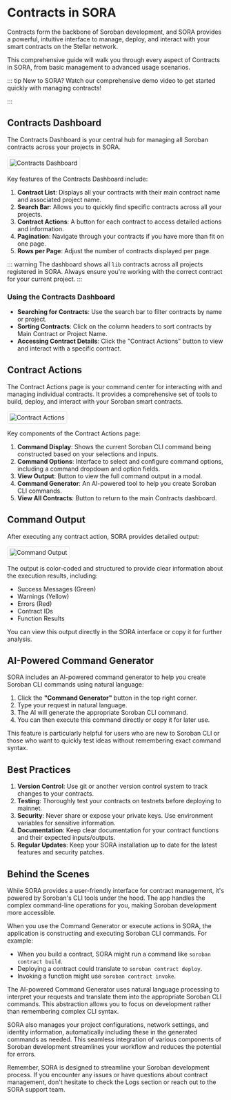 # Contracts in SORA

Contracts form the backbone of Soroban development, and SORA provides a powerful, intuitive interface to manage, deploy, and interact with your smart contracts on the Stellar network.

This comprehensive guide will walk you through every aspect of Contracts in SORA, from basic management to advanced usage scenarios.

::: tip
New to SORA? Watch our comprehensive demo video to get started quickly with managing contracts!

<!-- <iframe width="560" height="315" src="https://www.youtube.com/embed/YOUR_VIDEO_ID" frameborder="0" allow="accelerometer; autoplay; clipboard-write; encrypted-media; gyroscope; picture-in-picture" allowfullscreen></iframe> -->
:::

## Contracts Dashboard

The Contracts Dashboard is your central hub for managing all Soroban contracts across your projects in SORA.

<div class="image-border">

![Contracts Dashboard](/public/features/contracts/dashboard.png)

</div>

<!-- ![Contracts List](/public/features/contracts/contracts-list.png) -->

Key features of the Contracts Dashboard include:

1. **Contract List**: Displays all your contracts with their main contract name and associated project name.
2. **Search Bar**: Allows you to quickly find specific contracts across all your projects.
3. **Contract Actions**: A button for each contract to access detailed actions and information.
4. **Pagination**: Navigate through your contracts if you have more than fit on one page.
5. **Rows per Page**: Adjust the number of contracts displayed per page.

::: warning
The dashboard shows all `lib` contracts across all projects registered in SORA. Always ensure you're working with the correct contract for your current project.
:::

### Using the Contracts Dashboard

- **Searching for Contracts**: Use the search bar to filter contracts by name or project.
- **Sorting Contracts**: Click on the column headers to sort contracts by Main Contract or Project Name.
- **Accessing Contract Details**: Click the "Contract Actions" button to view and interact with a specific contract.

## Contract Actions

The Contract Actions page is your command center for interacting with and managing individual contracts. It provides a comprehensive set of tools to build, deploy, and interact with your Soroban smart contracts.

<div class="image-border">

![Contract Actions](/public/features/contracts/contract-actions.png)

</div>

<!-- ![Contract Details](/public/features/contracts/contract-details.png) -->

Key components of the Contract Actions page:

1. **Command Display**: Shows the current Soroban CLI command being constructed based on your selections and inputs.
2. **Command Options**: Interface to select and configure command options, including a command dropdown and option fields.
3. **View Output**: Button to view the full command output in a modal.
4. **Command Generator**: An AI-powered tool to help you create Soroban CLI commands.
5. **View All Contracts**: Button to return to the main Contracts dashboard.

## Command Output

After executing any contract action, SORA provides detailed output:

<div class="image-border">

![Command Output](/public/features/contracts/command-output.png)

</div>

<!-- ![Command Execution](/public/features/contracts/command-execution.png) -->

The output is color-coded and structured to provide clear information about the execution results, including:

- Success Messages (Green)
- Warnings (Yellow)
- Errors (Red)
- Contract IDs
- Function Results

You can view this output directly in the SORA interface or copy it for further analysis.

## AI-Powered Command Generator

SORA includes an AI-powered command generator to help you create Soroban CLI commands using natural language:

1. Click the **"Command Generator"** button in the top right corner.
2. Type your request in natural language.
3. The AI will generate the appropriate Soroban CLI command.
4. You can then execute this command directly or copy it for later use.

This feature is particularly helpful for users who are new to Soroban CLI or those who want to quickly test ideas without remembering exact command syntax.


## Best Practices

1. **Version Control**: Use git or another version control system to track changes to your contracts.
2. **Testing**: Thoroughly test your contracts on testnets before deploying to mainnet.
3. **Security**: Never share or expose your private keys. Use environment variables for sensitive information.
4. **Documentation**: Keep clear documentation for your contract functions and their expected inputs/outputs.
5. **Regular Updates**: Keep your SORA installation up to date for the latest features and security patches.

## Behind the Scenes

While SORA provides a user-friendly interface for contract management, it's powered by Soroban's CLI tools under the hood. The app handles the complex command-line operations for you, making Soroban development more accessible.

When you use the Command Generator or execute actions in SORA, the application is constructing and executing Soroban CLI commands. For example:

- When you build a contract, SORA might run a command like `soroban contract build`.
- Deploying a contract could translate to `soroban contract deploy`.
- Invoking a function might use `soroban contract invoke`.

The AI-powered Command Generator uses natural language processing to interpret your requests and translate them into the appropriate Soroban CLI commands. This abstraction allows you to focus on development rather than remembering complex CLI syntax.

SORA also manages your project configurations, network settings, and identity information, automatically including these in the generated commands as needed. This seamless integration of various components of Soroban development streamlines your workflow and reduces the potential for errors.

Remember, SORA is designed to streamline your Soroban development process. If you encounter any issues or have questions about contract management, don't hesitate to check the Logs section or reach out to the SORA support team.

<style>
.image-border img {
    border: 1px solid #ddd;
    border-radius: 4px;
    padding: 5px;
}
</style>